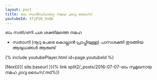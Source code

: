 ```yaml
---
layout: post
title: ഓം സാൻഡ്ഹാറ്റെ നമഹ ൧൦൮ ടൈംസ്
youtubeId: X7jP20_VuQk
---
```

 
 
 ഓം സത്ഗണി പശ ശക്തിമത്തെ നമഹ 
 
 -  സതാഗ്നി (നൂറു പേരെ കൊല്ലാൻ പ്രാപ്തിയുള്ള) പാസശക്തി തുടങ്ങിയ ആയുധങ്ങൾ ആരുണ്ട് 
 
  
 
  
 
 
 
 
 
 


{% include youtubePlayer.html id=page.youtubeId %}
 
[Next]({{ site.baseurl }}{% link  split2/_posts/2016-07-07-ഓം സുമുഖനായ നമഹ ൧൦൮ ടൈംസ്.md%})
 
